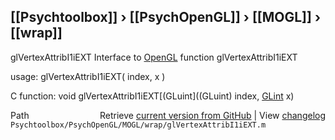 ## [[Psychtoolbox]] &#8250; [[PsychOpenGL]] &#8250; [[MOGL]] &#8250; [[wrap]]

glVertexAttribI1iEXT  Interface to [OpenGL](OpenGL) function glVertexAttribI1iEXT  
  
usage:  glVertexAttribI1iEXT( index, x )  
  
C function:  void glVertexAttribI1iEXT[(GLuint]((GLuint) index, [GLint](GLint) x)  




<div class="code_header" style="text-align:right;">
  <span style="float:left;">Path&nbsp;&nbsp;</span> <span class="counter">Retrieve <a href=
  "https://raw.github.com/Psychtoolbox-3/Psychtoolbox-3/beta/Psychtoolbox/PsychOpenGL/MOGL/wrap/glVertexAttribI1iEXT.m">current version from GitHub</a> | View <a href=
  "https://github.com/Psychtoolbox-3/Psychtoolbox-3/commits/beta/Psychtoolbox/PsychOpenGL/MOGL/wrap/glVertexAttribI1iEXT.m">changelog</a></span>
</div>
<div class="code">
  <code>Psychtoolbox/PsychOpenGL/MOGL/wrap/glVertexAttribI1iEXT.m</code>
</div>

